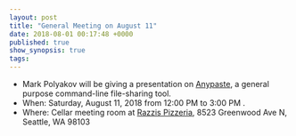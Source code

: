 ```yaml
---
layout: post
title: "General Meeting on August 11"
date: 2018-08-01 00:17:48 +0000
published: true
show_synopsis: true
tags:
---
```

* Mark Polyakov will be giving a presentation on [Anypaste][anypaste], a general purpose command-line file-sharing tool.
* When: Saturday, August 11, 2018 from 12:00 PM to 3:00 PM .
* Where: Cellar meeting room at [Razzis Pizzeria][razzis], 8523 Greenwood Ave N, Seattle, WA 98103

[razzis]: http://razzispizza.com/directions.html
[anypaste]: https://anypaste.xyz
